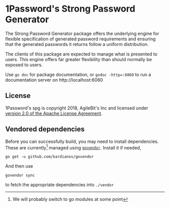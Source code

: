 # 1Password's Strong Password Generator

The Strong Password Generator package offers the underlying engine for flexible specification of generated password requirements and ensuring that the generated passwords it returns follow a uniform distribution.

The clients of this package are expected to manage what is presented to users. This engine offers far greater flexibility than should normally be exposed to users.

Use `go doc` for package documentation, or `godoc -http=:6060` to run a documentation server on http://localhost:6060

## License

1Password's spg is copyright 2018, AgileBit's Inc and licensed under [version 2.0 of the Apache License Agreement](./LICENSE).

## Vendored dependencies

Before you can successfully build, you may need to install dependencies. These are currently[^1] managed using [`govendor`](https://github.com/kardianos/govendor). Install it if needed,

```
go get -u github.com/kardianos/govendor
```

And then use 

```
govendor sync
```
to fetch the appropriate dependencies into `./vendor`

[^1]: We will probably switch to go modules at some point